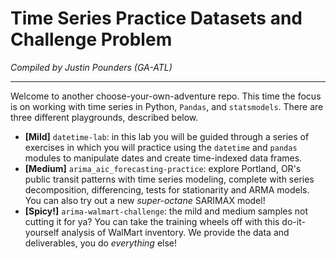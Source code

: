 # Time Series Practice Datasets and Challenge Problem

_Compiled by Justin Pounders (GA-ATL)_

---

Welcome to another choose-your-own-adventure repo.  This time the focus is on working with time series in Python, `Pandas`, and `statsmodels`.  There are three different playgrounds, described below.

- **[Mild]** `datetime-lab`: in this lab you will be guided through a series of exercises in which you will practice using the `datetime` and `pandas` modules to manipulate dates and create time-indexed data frames.
- **[Medium]** `arima_aic_forecasting-practice`: explore Portland, OR's public transit patterns with time series modeling, complete with series decomposition, differencing, tests for stationarity and ARMA models.  You can also try out a new _super-octane_ SARIMAX model!
- **[Spicy!]** `arima-walmart-challenge`: the mild and medium samples not cutting it for ya?  You can take the training wheels off with this do-it-yourself analysis of WalMart inventory.  We provide the data and deliverables, you do _everything_ else!
